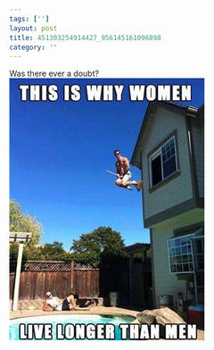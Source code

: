 ```yaml
---
tags: ['']
layout: post
title: 451303254914427_956145161096898
category: ''
---
```

Was there ever a doubt?
![451303254914427_956145161096898](/uploads/2015-5-17-451303254914427_956145161096898.jpg)
